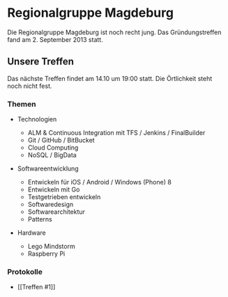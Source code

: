 # Regionalgruppe Magdeburg

Die Regionalgruppe Magdeburg ist noch recht jung. Das Gründungstreffen fand am 2. September 2013 statt. 

## Unsere Treffen
Das nächste Treffen findet am 14.10 um 19:00 statt. Die Örtlichkeit steht noch nicht fest.

### Themen

* Technologien
    * ALM & Continuous Integration mit TFS / Jenkins / FinalBuilder
    * Git / GitHub / BitBucket
    * Cloud Computing
    * NoSQL / BigData


* Softwareentwicklung
    * Entwickeln für iOS / Android / Windows (Phone) 8
    * Entwickeln mit Go
    * Testgetrieben entwickeln
    * Softwaredesign
    * Softwarearchitektur
    * Patterns


* Hardware
    * Lego Mindstorm
    * Raspberry Pi


### Protokolle

* [[Treffen #1]]
